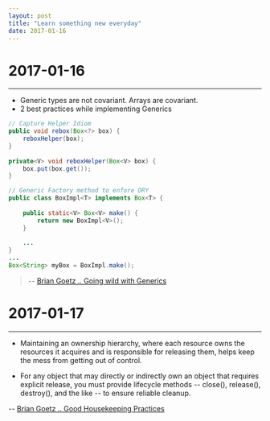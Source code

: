 ```yaml
---
layout: post
title: "Learn something new everyday"
date: 2017-01-16
---
```


# 2017-01-16
***
* Generic types are not covariant. Arrays are covariant.
* 2 best practices while implementing Generics

```java
// Capture Helper Idiom 
public void rebox(Box<?> box) {
    reboxHelper(box);
}
 
private<V> void reboxHelper(Box<V> box) {
    box.put(box.get());
}
```

```java
// Generic Factory method to enfore DRY
public class BoxImpl<T> implements Box<T> {
 
    public static<V> Box<V> make() {
        return new BoxImpl<V>();
    }
 
    ...
}
...
Box<String> myBox = BoxImpl.make();
```
> -- [Brian Goetz .. Going wild with Generics](https://www.ibm.com/developerworks/library/j-jtp04298/index.html)

# 2017-01-17
***
* Maintaining an ownership hierarchy, where each resource owns the resources it acquires and is responsible for releasing them, helps keep the mess from getting out of control.

* For any object that may directly or indirectly own an object that requires explicit release, you must provide lifecycle methods -- close(), release(), destroy(), and the like -- to ensure reliable cleanup.

 -- [Brian Goetz .. Good Housekeeping Practices](https://www.ibm.com/developerworks/java/library/j-jtp03216/index.html?ca=drs-)
